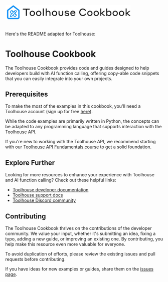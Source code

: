 <a href="https://x.com/alxfazio" target="_blank">
  <picture>
    <source media="(prefers-color-scheme: dark)" srcset="images/firecrawl-devdocs-to-llm-cover.png">
    <img alt="OpenAI Cookbook Logo" src="/images/toolhouse-cookbook-desc.jpg" width="400px" style="max-width: 100%; margin-bottom: 20px;">
  </picture>
</a>

Here's the README adapted for Toolhouse:

# Toolhouse Cookbook

The Toolhouse Cookbook provides code and guides designed to help developers build with AI function calling, offering copy-able code snippets that you can easily integrate into your own projects.

## Prerequisites

To make the most of the examples in this cookbook, you'll need a Toolhouse account (sign up for free [here](https://www.toolhouse.com)).

While the code examples are primarily written in Python, the concepts can be adapted to any programming language that supports interaction with the Toolhouse API.

If you're new to working with the Toolhouse API, we recommend starting with our [Toolhouse API Fundamentals course](https://github.com/toolhouse/courses/tree/master/toolhouse_api_fundamentals) to get a solid foundation.

## Explore Further

Looking for more resources to enhance your experience with Toolhouse and AI function calling? Check out these helpful links:

- [Toolhouse developer documentation](https://docs.toolhouse.com)
- [Toolhouse support docs](https://support.toolhouse.com)
- [Toolhouse Discord community](https://www.toolhouse.com/discord)

## Contributing

The Toolhouse Cookbook thrives on the contributions of the developer community. We value your input, whether it's submitting an idea, fixing a typo, adding a new guide, or improving an existing one. By contributing, you help make this resource even more valuable for everyone.

To avoid duplication of efforts, please review the existing issues and pull requests before contributing.

If you have ideas for new examples or guides, share them on the [issues page](https://github.com/toolhouse/toolhouse-cookbook/issues).